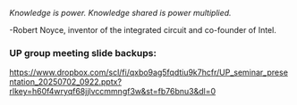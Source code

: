 *Knowledge is power. Knowledge shared is power multiplied.*

-Robert Noyce, inventor of the integrated circuit and co-founder of Intel.


### UP group meeting slide backups:
https://www.dropbox.com/scl/fi/qxbo9ag5fqdtiu9k7hcfr/UP_seminar_presentation_20250702_0922.pptx?rlkey=h60f4wryqf68jjlvccmmngf3w&st=fb76bnu3&dl=0

